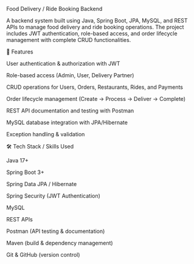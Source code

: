 Food Delivery / Ride Booking Backend

A backend system built using Java, Spring Boot, JPA, MySQL, and REST APIs to manage food delivery and ride booking operations. The project includes JWT authentication, role-based access, and order lifecycle management with complete CRUD functionalities.

🚀 Features

User authentication & authorization with JWT

Role-based access (Admin, User, Delivery Partner)

CRUD operations for Users, Orders, Restaurants, Rides, and Payments

Order lifecycle management (Create → Process → Deliver → Complete)

REST API documentation and testing with Postman

MySQL database integration with JPA/Hibernate

Exception handling & validation

🛠️ Tech Stack / Skills Used

Java 17+

Spring Boot 3+

Spring Data JPA / Hibernate

Spring Security (JWT Authentication)

MySQL

REST APIs

Postman (API testing & documentation)

Maven (build & dependency management)

Git & GitHub (version control)
